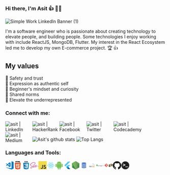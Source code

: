 ### Hi there, I'm Asit 	:+1: :technologist:

![Simple Work LinkedIn Banner (1)](https://user-images.githubusercontent.com/34277800/99704779-d6943500-2a66-11eb-9c20-6beb25c71d1a.png)

I'm a software engineer who is passionate about creating technology to elevate people, and building people.
Some technologies I enjoy working with include ReactJS, MongoDB, Flutter. 
My interest in the React Ecosystem led me to develop my own E-commerce project. :trophy: :thumbsup:
<br />

## My values
💖 Safety and trust<br>
🌟 Expression as authentic self<br>
🍏 Beginner's mindset and curiosity<br>
🙌 Shared norms<br>
🚀 Elevate the underrepresented

### Connect with me:

[<img align="left" alt="asit | LinkedIn" width="85px" src="https://img.shields.io/badge/linkedin-0095b6?style=for-the-badge&logo=LinkedIn&logoColor=white" />][linkedin]
[<img align="left" alt="asit | HackerRank" width="85px" src="https://img.shields.io/badge/hackerrank-008000?style=for-the-badge&logo=Hackerrank&logoColor=white" />][hackerrank]
[<img align="left" alt="asit | Facebook" width="85px" src="https://img.shields.io/badge/Facebook-0080FF?style=for-the-badge&logo=facebook&logoColor=white" />][facebook]
[<img align="left" alt="asit | Twitter" width="85px" src="https://img.shields.io/badge/twitter-00b9bc?style=for-the-badge&logo=Twitter&logoColor=white" />][twitter]
[<img align="left" alt="asit | Codecademy" width="90px" src="https://img.shields.io/badge/codecademy-757575?style=for-the-badge&logo=codecademy&logoColor=white" />][codecademy]
[<img align="left" alt="asit | Medium" width="85px" src="https://img.shields.io/badge/medium-000000?style=for-the-badge&logo=Medium&logoColor=white" />][medium]

<br />
<br />


![Asit's github stats](https://github-readme-stats.vercel.app/api?username=dev-asit96) ![Top Langs](https://github-readme-stats.vercel.app/api/top-langs/?username=dev-asit96&layout=compact)

### Languages and Tools:

[<img align="left" alt="Visual Studio Code" width="26px" src="https://raw.githubusercontent.com/github/explore/80688e429a7d4ef2fca1e82350fe8e3517d3494d/topics/visual-studio-code/visual-studio-code.png" />][aboutme]
[<img align="left" alt="HTML5" width="26px" src="https://raw.githubusercontent.com/github/explore/80688e429a7d4ef2fca1e82350fe8e3517d3494d/topics/html/html.png" />][aboutme]
[<img align="left" alt="CSS3" width="26px" src="https://raw.githubusercontent.com/github/explore/80688e429a7d4ef2fca1e82350fe8e3517d3494d/topics/css/css.png" />][aboutme]
[<img align="left" alt="Sass" width="26px" src="https://raw.githubusercontent.com/github/explore/80688e429a7d4ef2fca1e82350fe8e3517d3494d/topics/sass/sass.png" />][aboutme]
[<img align="left" alt="JavaScript" width="26px" src="https://raw.githubusercontent.com/github/explore/80688e429a7d4ef2fca1e82350fe8e3517d3494d/topics/javascript/javascript.png" />][aboutme]
[<img align="left" alt="React" width="26px" src="https://raw.githubusercontent.com/github/explore/80688e429a7d4ef2fca1e82350fe8e3517d3494d/topics/react/react.png" />][aboutme]
[<img align="left" alt="Android" width="26px" src="https://raw.githubusercontent.com/github/explore/e94815998e4e0713912fed477a1f346ec04c3da2/topics/android/android.png" />][aboutme]
[<img align="left" alt="Flutter" width="26px" src="https://raw.githubusercontent.com/github/explore/80688e429a7d4ef2fca1e82350fe8e3517d3494d/topics/flutter/flutter.png" />][aboutme]
[<img align="left" alt="Node.js" width="26px" src="https://raw.githubusercontent.com/github/explore/80688e429a7d4ef2fca1e82350fe8e3517d3494d/topics/nodejs/nodejs.png" />][aboutme]
[<img align="left" alt="SQL" width="26px" src="https://raw.githubusercontent.com/github/explore/80688e429a7d4ef2fca1e82350fe8e3517d3494d/topics/sql/sql.png" />][aboutme]
[<img align="left" alt="MySQL" width="26px" src="https://raw.githubusercontent.com/github/explore/80688e429a7d4ef2fca1e82350fe8e3517d3494d/topics/mysql/mysql.png" />][aboutme]
[<img align="left" alt="MongoDB" width="26px" src="https://raw.githubusercontent.com/github/explore/80688e429a7d4ef2fca1e82350fe8e3517d3494d/topics/mongodb/mongodb.png" />][aboutme]
[<img align="left" alt="Git" width="26px" src="https://raw.githubusercontent.com/github/explore/80688e429a7d4ef2fca1e82350fe8e3517d3494d/topics/git/git.png" />][aboutme]
[<img align="left" alt="GitHub" width="26px" src="https://raw.githubusercontent.com/github/explore/78df643247d429f6cc873026c0622819ad797942/topics/github/github.png" />][aboutme]
[<img align="left" alt="Terminal" width="26px" src="https://raw.githubusercontent.com/github/explore/80688e429a7d4ef2fca1e82350fe8e3517d3494d/topics/terminal/terminal.png" />][aboutme]

<br />

[facebook]: https://www.facebook.com/asitdebata96
[twitter]: https://twitter.com/asitdebata
[instagram]: https://www.instagram.com/dev_asit
[linkedin]: https://www.linkedin.com/in/asitdebata
[hackerrank]: https://www.hackerrank.com/asitdebata96
[aboutme]: https://about.me/asit96
[medium]: https://medium.com/@devasit
[codecademy]: https://www.codecademy.com/profiles/asitdebata
